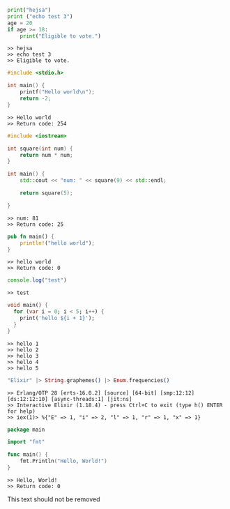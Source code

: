 ```python
print("hejsa")
print ("echo test 3")
age = 20
if age >= 18:
    print("Eligible to vote.")
```
```fish
>> hejsa
>> echo test 3
>> Eligible to vote.
```

```c
#include <stdio.h>

int main() {
    printf("Hello world\n");
    return -2;
}
```
```fish
>> Hello world
>> Return code: 254
```

```c++
#include <iostream>

int square(int num) {
    return num * num;
}

int main() {
    std::cout << "num: " << square(9) << std::endl;

    return square(5);

}
```
```fish
>> num: 81
>> Return code: 25
```

```rust
pub fn main() {
    println!("hello world");
}
```
```fish
>> hello world
>> Return code: 0
```

```javascript
console.log("test")
```
```fish
>> test
```

```dart
void main() {
  for (var i = 0; i < 5; i++) {
    print('hello ${i + 1}');
  }
}
```
```fish
>> hello 1
>> hello 2
>> hello 3
>> hello 4
>> hello 5
```

```elixir
"Elixir" |> String.graphemes() |> Enum.frequencies()

```
```fish
>> Erlang/OTP 28 [erts-16.0.2] [source] [64-bit] [smp:12:12] [ds:12:12:10] [async-threads:1] [jit:ns]
>> Interactive Elixir (1.18.4) - press Ctrl+C to exit (type h() ENTER for help)
>> iex(1)> %{"E" => 1, "i" => 2, "l" => 1, "r" => 1, "x" => 1}
```

```go
package main

import "fmt"

func main() {
    fmt.Println("Hello, World!")
}
```
```fish
>> Hello, World!
>> Return code: 0
```

This text should not be removed


